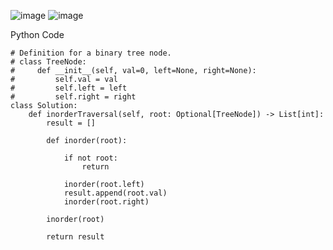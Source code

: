 ![image](https://github.com/user-attachments/assets/1b4cc687-b4ea-4457-9dfe-40dbcbe76fbd)
![image](https://github.com/user-attachments/assets/62028017-f329-4385-90f5-f0145dd3d00c)

Python Code
```
# Definition for a binary tree node.
# class TreeNode:
#     def __init__(self, val=0, left=None, right=None):
#         self.val = val
#         self.left = left
#         self.right = right
class Solution:
    def inorderTraversal(self, root: Optional[TreeNode]) -> List[int]:
        result = []

        def inorder(root): 
            
            if not root: 
                return

            inorder(root.left) 
            result.append(root.val) 
            inorder(root.right) 

        inorder(root) 
        
        return result
            
```
